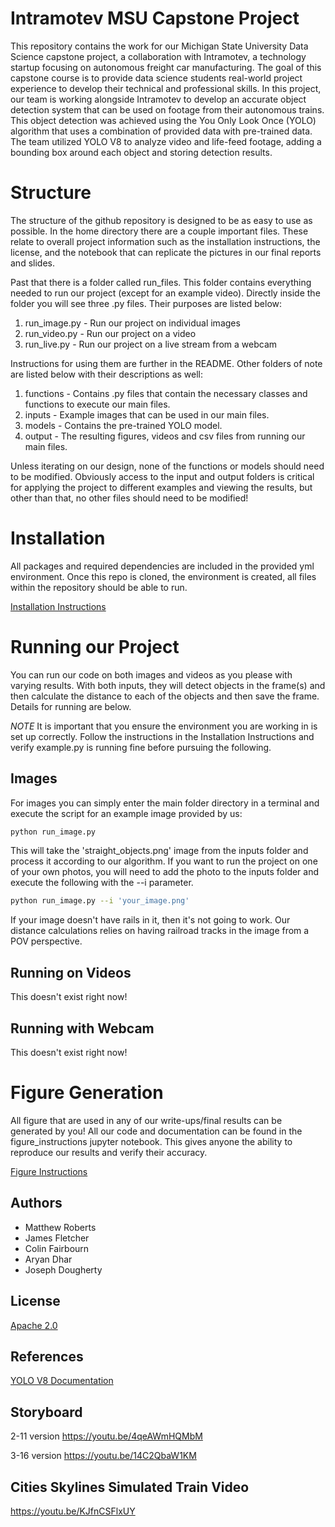 # Intramotev MSU Capstone Project

This repository contains the work for our Michigan State University Data Science capstone project, a collaboration with Intramotev, a technology startup focusing on autonomous freight car manufacturing. The goal of this capstone course is to provide data science students real-world project experience to develop their technical and professional skills. In this project, our team is working alongside Intramotev to develop an accurate object detection system that can be used on footage from their autonomous trains. This object detection was achieved using the You Only Look Once (YOLO) algorithm that uses a combination of provided data with pre-trained data. The team utilized YOLO V8 to analyze video and life-feed footage, adding a bounding box around each object and storing detection results.

# Structure

The structure of the github repository is designed to be as easy to use as possible. In the home directory there are a couple important files. These relate to overall project information such as the installation instructions, the license, and the notebook that can replicate the pictures in our final reports and slides. 

Past that there is a folder called run_files. This folder contains everything needed to run our project (except for an example video). Directly inside the folder you will see three .py files. Their purposes are listed below:

1. run_image.py - Run our project on individual images
2. run_video.py - Run our project on a video
3. run_live.py - Run our project on a live stream from a webcam

Instructions for using them are further in the README. Other folders of note are listed below with their descriptions as well:

1. functions - Contains .py files that contain the necessary classes and functions to execute our main files.
2. inputs - Example images that can be used in our main files.
3. models - Contains the pre-trained YOLO model.
4. output - The resulting figures, videos and csv files from running our main files.

Unless iterating on our design, none of the functions or models should need to be modified. Obviously access to the input and output folders is critical for applying the project to different examples and viewing the results, but other than that, no other files should need to be modified!

# Installation

All packages and required dependencies are included in the provided yml environment. Once this repo is cloned, the environment is created, all files within the repository should be able to run.

[Installation Instructions](install.md)

# Running our Project

You can run our code on both images and videos as you please with varying results. With both inputs, they will detect objects in the frame(s) and then calculate the distance to each of the objects and then save the frame. Details for running are below.

*NOTE* It is important that you ensure the environment you are working in is set up correctly. Follow the instructions in the Installation Instructions and verify example.py is running fine before pursuing the following.

## Images

For images you can simply enter the main folder directory in a terminal and execute the script for an example image provided by us:

```bash
python run_image.py
```

This will take the 'straight_objects.png' image from the inputs folder and process it according to our algorithm. If you want to run the project on one of your own photos, you will need to add the photo to the inputs folder and execute the following with the --i parameter.

```bash
python run_image.py --i 'your_image.png'
```
If your image doesn't have rails in it, then it's not going to work. Our distance calculations relies on having railroad tracks in the image from a POV perspective.

## Running on Videos

This doesn't exist right now!

## Running with Webcam

This doesn't exist right now!

# Figure Generation

All figure that are used in any of our write-ups/final results can be generated by you! All our code and documentation can be found in the figure_instructions jupyter notebook. This gives anyone the ability to reproduce our results and verify their accuracy.

[Figure Instructions](figure_instructions.ipynb)

## Authors

- Matthew Roberts
- James Fletcher
- Colin Fairbourn
- Aryan Dhar
- Joseph Dougherty

## License

[Apache 2.0](https://www.apache.org/licenses/LICENSE-2.0)

## References

[YOLO V8 Documentation](https://docs.ultralytics.com/)

## Storyboard
2-11 version
https://youtu.be/4qeAWmHQMbM

3-16 version
https://youtu.be/14C2QbaW1KM

## Cities Skylines Simulated Train Video
https://youtu.be/KJfnCSFlxUY

